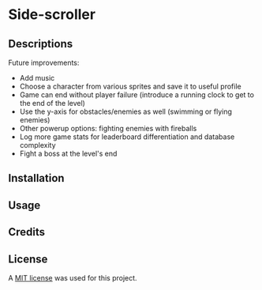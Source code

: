 # Side-scroller

## Descriptions

Future improvements: 
- Add music
- Choose a character from various sprites and save it to useful profile
- Game can end without player failure (introduce a running clock to get to the end of the level)
- Use the y-axis for obstacles/enemies as well (swimming or flying enemies)
- Other powerup options: fighting enemies with fireballs
- Log more game stats for leaderboard differentiation and database complexity
- Fight a boss at the level's end
## Installation

## Usage

## Credits

## License
A [MIT license](https://github.com/Valeriereds/Side-scroller/blob/main/LICENSE) was used for this project.
